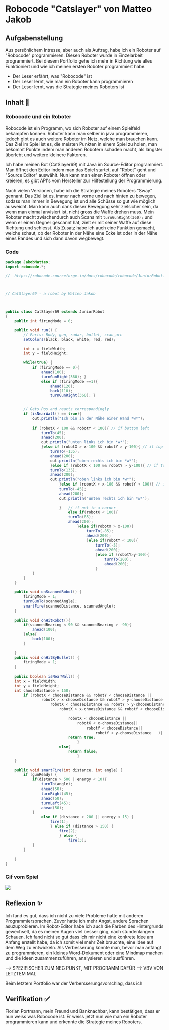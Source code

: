 # Robocode "Catslayer" von Matteo Jakob

## Aufgabenstellung
Aus persönlichem Intresse, aber auch als Auftrag, habe ich ein Roboter auf "Robocode" programmieren. Diesen Roboter wurde in Einzelarbeit programmiert. Bei diesem Portfolio gehe ich mehr in Richtung wie alles Funktioniert und wie ich meinen ersten Roboter programmiert habe.
- Der Leser erfährt, was "Robocode" ist
- Der Leser lernt, wie man ein Roboter kann programmieren
- Der Leser lernt, was die Strategie meines Roboters ist

## Inhalt 🧠
### Robocode und ein Roboter
Robocode ist ein Programm, wo sich Roboter auf einem Spielfeld bekämpfen können. Roboter kann man selber in java programmieren, jedoch gibt es auch weitere Roboter im Netz, welche man brauchen kann.
Das Ziel im Spiel ist es, die meisten Punkten in einem Spiel zu holen, man bekommt Punkte indem man anderen Robotern schaden macht, als längster überlebt und weitere kleinere Faktoren.

Ich habe meinen Bot (CatSlayer69) mit Java im Source-Editor programmiert. Man öffnet den Editor indem man das Spiel startet, auf "Robot" geht und "Source Editor" auswählt.
Nun kann man einen Roboter öffnen oder kreieren, es gibt API's vom Hersteller zur Hilfestellung der Programmierung.

Nach vielen Versionen, habe ich die Strategie meines Roboters "Sway" gennant. Das Ziel ist es, immer nach vorne und nach hinten zu bewegen, sodass man immer in Bewegung ist und alle Schüsse so gut wie möglich ausweicht. Man kann auch dank dieser Bewegung sehr zielsicher sein, da wenn man einmal anvisiert ist, nicht gross die Waffe drehen muss. Mein Roboter macht zwischendurch auch Scans mit ``turnGunRight(360);`` und wenn er einen Gegner gescannt hat, zielt er mit seiner Waffe auf diese Richtung und schiesst. Als Zusatz habe ich auch eine Funktion gemacht, welche schaut, ob der Roboter in der Nähe eine Ecke ist oder in der Nähe eines Randes und sich dann davon wegbewegt.

### Code
```java
package JakobMatteo;
import robocode.*;

// 	https://robocode.sourceforge.io/docs/robocode/robocode/JuniorRobot.html



// CatSlayer69 - a robot by Matteo Jakob



public class CatSlayer69 extends JuniorRobot
{
	public int firingMode = 0;

	public void run() {
		// Parts: Body, gun, radar, bullet, scan_arc
		setColors(black, black, white, red, red);
		
		int x = fieldWidth;
		int y = fieldHeight;

		while(true) {
			if (firingMode == 0){
				ahead(100);
				turnGunRight(360); }
				else if (firingMode ==1){
					ahead(120);
					back(110);
					turnGunRight(360); }
					

		// Gets Pos and reacts correspondingly
		if (isNearWall() == true){
			out.println("Ich bin in der Nähe einer Wand *w*");
			
			if (robotX < 100 && robotY < 100){ // if bottom left
				turnTo(45);
				ahead(200);
				out.println("unten links ich bin *w*");
				}else if (robotX > x-100 && robotY > y-100){ // if top right
					turnTo(-135);
					ahead(200);
					out.println("oben rechts ich bin *w*");
					}else if (robotX < 100 && robotY > y-100){ // if top left
					turnTo(135);
					ahead(200);
					out.println("oben links ich bin *w*");
						}else if (robotX > x-100 && robotY < 100){ // if bottom right
						turnTo(-45);
						ahead(200);
						out.println("unten rechts ich bin *w*");
						
						}	// if not in a corner
							else if(robotX < 100){
							turnTo(85);
							ahead(200);
								}else if(robotX > x-100){
									turnTo(-85);
									ahead(200);
									}else if(robotY < 100){
										turnTo(-5);
										ahead(200);
										}else if (robotY>y-100){
											turnTo(200);
											ahead(200);
										}
			}
		}
	}
	
	public void onScannedRobot() {
		firingMode = 1;
		turnGunTo(scannedAngle);
		smartFire(scannedDistance, scannedAngle);
	}
	
	public void onHitRobot(){
		if(scannedBearing < 90 && scannedBearing > -90){
			ahead(100);
		}else{
			back(100);
		}
		
	}
	public void onHitByBullet() {
		firingMode = 1;
	}
	
	public boolean isNearWall() {
	int x = fieldWidth;
	int y = fieldHeight;
	int chooseDistance = 150;
		if (robotX < chooseDistance && robotY < chooseDistance ||
				robotX > x-chooseDistance && robotY > y-chooseDistance|| 
					robotX < chooseDistance && robotY > y-chooseDistance || 
						robotX > x-chooseDistance && robotY < chooseDistance ||
						
							robotX < chooseDistance ||
								robotX < x-chooseDistance||
									robotY < chooseDistance||
										robotY < y-chooseDistance	){
							return true;
								}
						else{
							return false;
								}
	}
	
	public void smartFire(int distance, int angle) {
		if (gunReady) {
			if(distance > 500 ||energy < 10){
				turnTo(angle);
				ahead(50);
				turnRight(45);
				ahead(50);
				turnLeft(45);
				ahead(50);				
			}	
				else if (distance > 200 || energy < 15) {
					fire(1);
					} else if (distance > 150) {
						fire(2);
						} else {
							fire(3);
			}
		}
		
	}	
}

```

### Gif vom Spiel
![](https://media1.giphy.com/media/kJnUZH9p5oc7OCcMSt/giphy.gif)

## Reflexion ✨
Ich fand es gut, dass ich nicht zu viele Probleme hatte mit anderen Programmiersprachen. Zuvor hatte ich mehr Angst, andere Sprachen asuzuprobieren.
Im Robot-Editor habe ich auch die Farben des Hintergrunds gewechselt, da es meinen Augen viel besser ging, nach stundenlangem Schauen.
Ich fand nicht so gut dass ich mir nicht eine konkrete Idee am Anfang erstellt habe, da ich somit viel mehr Zeit brauchte, eine Idee auf dem Weg zu entwickeln.
Als Verbesserung könnte man, bevor man anfängt zu programmieren, ein kleines Word-Dokument oder eine Mindmap machen und die Ideen zusammenzuführen, analysieren und ausführen.

--> SPEZIFISCHER ZUM NEG PUNKT, MIT PROGRAMM DAFÜR
--> VBV VON LETZTEM MAL

Beim letztem Portfolio war der Verbersserungsvorschlag, dass ich
## Verifikation ✅
Florian Portmann, mein Freund und Banknachbar, kann bestätigen, dass er nun weiss was Robocode ist. Er weiss jetzt nun wie man ein Roboter programmieren kann und erkennte die Strategie meines Roboters.
